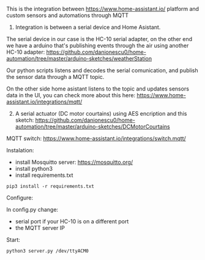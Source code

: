 This is the integration between https://www.home-assistant.io/ platform and custom sensors and automations through MQTT

1. Integration is between a serial device and Home Asistant. 

The serial device in our case is the HC-10 serial adapter, on the other end we have a arduino that's publishing events through the air
using another HC-10 adapter: https://github.com/danionescu0/home-automation/tree/master/arduino-sketches/weatherStation

Our python scripts listens and decodes the serial comunication, and publish the sensor data through a MQTT topic.

On the other side home asistant listens to the topic and updates sensors data in the UI, you can check more about this here: https://www.home-assistant.io/integrations/mqtt/

2. A serial actuator (DC motor courtains) using AES encription and this sketch: https://github.com/danionescu0/home-automation/tree/master/arduino-sketches/DCMotorCourtains

MQTT switch: https://www.home-assistant.io/integrations/switch.mqtt/

Instalation:

- install Mosquitto server: https://mosquitto.org/
- install python3 
- install requirements.txt

````
pip3 install -r requirements.txt
````

Configure:

In config.py change:

- serial port if your HC-10 is on a different port
- the MQTT server IP


Start:

````
python3 server.py /dev/ttyACM0
````